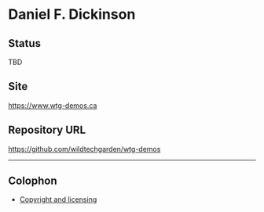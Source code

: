 # Daniel F. Dickinson

## Status

TBD

## Site

<https://www.wtg-demos.ca>

## Repository URL

<https://github.com/wildtechgarden/wtg-demos>

-------

## Colophon

* [Copyright and licensing](LICENSE)
